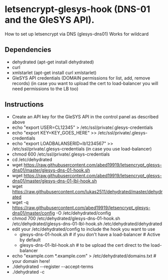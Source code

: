 # letsencrypt-glesys-hook (DNS-01 and the GleSYS API).
How to set up letsencrypt via DNS (glesys-dns01) Works for wildcard

## Dependencies
- dehydrated (apt-get install dehydrated)
- curl
- xmlstarlet (apt-get install curl xmlstarlet)
- GleSYS API credentials (DOMAIN permissions for list, add, remove records)
  (in case you want to upload the cert to load-balancer you will need permissions to the LB too)

## Instructions

- Create an API key for the GleSYS API in the control panel as described above
- echo "export USER=CL12345" > /etc/ssl/private/.glesys-credentials
- echo "export KEY=KEY_GOES_HERE" >> /etc/ssl/private/.glesys-credentials
- echo "export LOADBALANSERID=lb1234567" >> /etc/ssl/private/.glesys-credentials (in case you use load-balancer)
- chmod 600 /etc/ssl/private/.glesys-credentials
- cd /etc/dehydrated
- wget https://raw.githubusercontent.com/abed19919/letsencrypt_glesys-dns01/master/glesys-dns-01-hook.sh
- wget https://raw.githubusercontent.com/abed19919/letsencrypt_glesys-dns01/master/glesys-dns-01-lbl-hook.sh
- wget https://raw.githubusercontent.com/lukas2511/dehydrated/master/dehydrated
- wget -q https://raw.githubusercontent.com/abed19919/letsencrypt_glesys-dns01/master/config -O /etc/dehydrated/config
- chmod 700 /etc/dehydrated/glesys-dns-01-hook.sh /etc/dehydrated/glesys-dns-01-lbl-hook.sh /etc/dehydrated/dehydrated
- edit your /etc/dehydrated/config to include the hook you want to use
  * glesys-dns-01-hook.sh # if you don't have a load-balancer # Active by default
  * glesys-dns-01-lbl-hook.sh # to be upload the cert direct to the load-balancer
- echo "example.com *.example.com" > /etc/dehydrated/domains.txt # your domain here!
- ./dehydrated --register --accept-terms
- ./dehydrated -c
